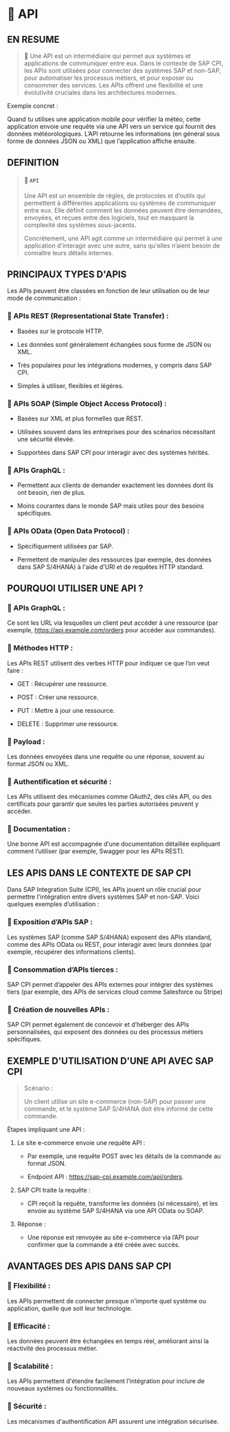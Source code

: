 # 🌸 API

## EN RESUME

> 🌺 Une API est un intermédiaire qui permet aux systèmes et applications de communiquer entre eux. Dans le contexte de SAP CPI, les APIs sont utilisées pour connecter des systèmes SAP et non-SAP, pour automatiser les processus métiers, et pour exposer ou consommer des services. Les APIs offrent une flexibilité et une évolutivité cruciales dans les architectures modernes.

Exemple concret :

Quand tu utilises une application mobile pour vérifier la météo, cette application envoie une requête via une API vers un service qui fournit des données météorologiques. L’API retourne les informations (en général sous forme de données JSON ou XML) que l’application affiche ensuite.

## DEFINITION

> #### 🍧 `API`
>
> Une API est un ensemble de règles, de protocoles et d’outils qui permettent à différentes applications ou systèmes de communiquer entre eux. Elle définit comment les données peuvent être demandées, envoyées, et reçues entre des logiciels, tout en masquant la complexité des systèmes sous-jacents.
>
> Concrètement, une API agit comme un intermédiaire qui permet à une application d'interagir avec une autre, sans qu'elles n’aient besoin de connaître leurs détails internes.

## PRINCIPAUX TYPES D'APIS

Les APIs peuvent être classées en fonction de leur utilisation ou de leur mode de communication :

### 💮 APIs REST (Representational State Transfer) :

- Basées sur le protocole HTTP.

- Les données sont généralement échangées sous forme de JSON ou XML.

- Très populaires pour les intégrations modernes, y compris dans SAP CPI.

- Simples à utiliser, flexibles et légères.

### 💮 APIs SOAP (Simple Object Access Protocol) :

- Basées sur XML et plus formelles que REST.

- Utilisées souvent dans les entreprises pour des scénarios nécessitant une sécurité élevée.

- Supportées dans SAP CPI pour interagir avec des systèmes hérités.

### 💮 APIs GraphQL :

- Permettent aux clients de demander exactement les données dont ils ont besoin, rien de plus.

- Moins courantes dans le monde SAP mais utiles pour des besoins spécifiques.

### 💮 APIs OData (Open Data Protocol) :

- Spécifiquement utilisées par SAP.

- Permettent de manipuler des ressources (par exemple, des données dans SAP S/4HANA) à l'aide d'URI et de requêtes HTTP standard.

## POURQUOI UTILISER UNE API ?

### 💮 APIs GraphQL :

Ce sont les URL via lesquelles un client peut accéder à une ressource (par exemple, https://api.example.com/orders pour accéder aux commandes).

### 💮 Méthodes HTTP :

Les APIs REST utilisent des verbes HTTP pour indiquer ce que l’on veut faire :

- GET : Récupérer une ressource.

- POST : Créer une ressource.

- PUT : Mettre à jour une ressource.

- DELETE : Supprimer une ressource.

### 💮 Payload :

Les données envoyées dans une requête ou une réponse, souvent au format JSON ou XML.

### 💮 Authentification et sécurité :

Les APIs utilisent des mécanismes comme OAuth2, des clés API, ou des certificats pour garantir que seules les parties autorisées peuvent y accéder.

### 💮 Documentation :

Une bonne API est accompagnée d’une documentation détaillée expliquant comment l’utiliser (par exemple, Swagger pour les APIs REST).

## LES APIS DANS LE CONTEXTE DE SAP CPI

Dans SAP Integration Suite (CPI), les APIs jouent un rôle crucial pour permettre l'intégration entre divers systèmes SAP et non-SAP. Voici quelques exemples d’utilisation :

### 💮 Exposition d’APIs SAP :

Les systèmes SAP (comme SAP S/4HANA) exposent des APIs standard, comme des APIs OData ou REST, pour interagir avec leurs données (par exemple, récupérer des informations clients).

### 💮 Consommation d’APIs tierces :

SAP CPI permet d’appeler des APIs externes pour intégrer des systèmes tiers (par exemple, des APIs de services cloud comme Salesforce ou Stripe)

### 💮 Création de nouvelles APIs :

SAP CPI permet également de concevoir et d’héberger des APIs personnalisées, qui exposent des données ou des processus métiers spécifiques.

## EXEMPLE D'UTILISATION D'UNE API AVEC SAP CPI

> Scénario :
>
> Un client utilise un site e-commerce (non-SAP) pour passer une commande, et le système SAP S/4HANA doit être informé de cette commande.

Étapes impliquant une API :

1. Le site e-commerce envoie une requête API :

   - Par exemple, une requête POST avec les détails de la commande au format JSON.

   - Endpoint API : https://sap-cpi.example.com/api/orders.

2. SAP CPI traite la requête :

   - CPI reçoit la requête, transforme les données (si nécessaire), et les envoie au système SAP S/4HANA via une API OData ou SOAP.

3. Réponse :

   - Une réponse est renvoyée au site e-commerce via l’API pour confirmer que la commande a été créée avec succès.

## AVANTAGES DES APIS DANS SAP CPI

### 💮 Flexibilité :

Les APIs permettent de connecter presque n'importe quel système ou application, quelle que soit leur technologie.

### 💮 Efficacité :

Les données peuvent être échangées en temps réel, améliorant ainsi la réactivité des processus métier.

### 💮 Scalabilité :

Les APIs permettent d'étendre facilement l'intégration pour inclure de nouveaux systèmes ou fonctionnalités.

### 💮 Sécurité :

Les mécanismes d'authentification API assurent une intégration sécurisée.
